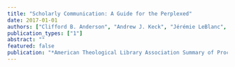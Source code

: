 ```yaml
---
title: "Scholarly Communication: A Guide for the Perplexed"
date: 2017-01-01
authors: ["Clifford B. Anderson", "Andrew J. Keck", "Jérémie LeBlanc", "Deborah Beth Creamer"]
publication_types: ["1"]
abstract: ""
featured: false
publication: "*American Theological Library Association Summary of Proceedings*"
---
```


